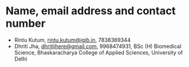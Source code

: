 # Name, email address and contact number
- Rintu Kutum, rintu.kutum@igib.in, 7838369344
- Dhriti Jha, dhritijhere@gmail.com, 9968474931, BSc (H) Biomedical Science, Bhaskaracharya College of Applied Sciences, University of Delhi
